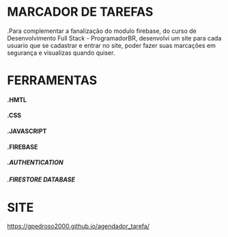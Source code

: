# MARCADOR DE TAREFAS

.Para complementar a fanalização do modulo firebase, do curso de Desenvolvimento Full Stack - ProgramadorBR, desenvolvi um site para cada usuario que se cadastrar e entrar no site, poder fazer suas marcações em segurança e visualizas quando quiser.

# FERRAMENTAS

#### .HMTL
#### .CSS
#### .JAVASCRIPT
#### .FIREBASE
##### .AUTHENTICATION
##### .FIRESTORE DATABASE

# SITE

 https://gpedroso2000.github.io/agendador_tarefa/
